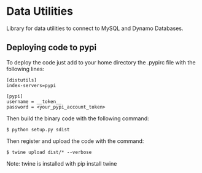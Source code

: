 # Data Utilities

Library for data utilities to connect to MySQL and Dynamo Databases.

## Deploying code to pypi

To deploy the code just add to your home directory the .pypirc file with the following lines:

```
[distutils]
index-servers=pypi

[pypi]
username = __token__
password = <your_pypi_account_token>
```
Then build the binary code with the following command:
```
$ python setup.py sdist
```
Then register and upload the code with the command:
```
$ twine upload dist/* --verbose
```
Note: twine is installed with pip install twine